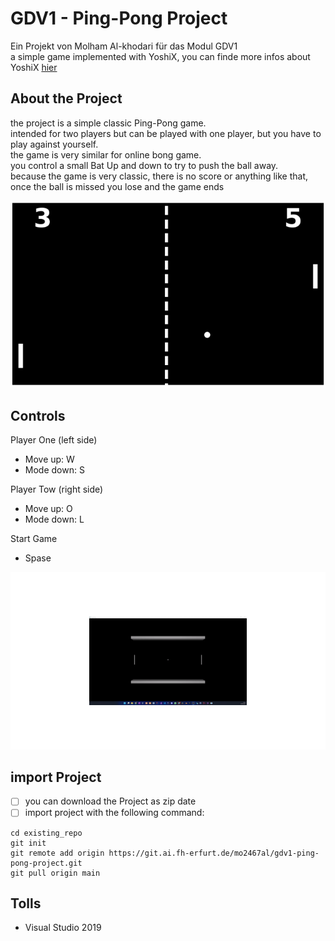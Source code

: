 # GDV1 - Ping-Pong Project

Ein Projekt von Molham Al-khodari für das Modul GDV1 <br>
a simple game implemented with YoshiX, you can finde more infos about YoshiX [hier](docs/yoshix.chm) <br>

## About the Project

the project is a simple classic Ping-Pong game. <br>
intended for two players but can be played with one player, but you have to play against yourself. <br>
the game is very similar for online bong game. <br>
you control a small Bat Up and down to try to push the ball away. <br>
because the game is very classic, there is no score or anything like that, once the ball is missed you lose and the game ends <br>

![](docs/Photos/onlineBong.png) <br>

## Controls

Player One (left side)
- Move up: W
- Mode down: S

Player Tow (right side)
- Move up: O
- Mode down: L

Start Game 
- Spase

![](docs/Photos/pingPong.gif) <br>

## import Project

- [ ] you can download the Project as zip date
- [ ] import project with the following command:

```
cd existing_repo
git init
git remote add origin https://git.ai.fh-erfurt.de/mo2467al/gdv1-ping-pong-project.git
git pull origin main
```

## Tolls

- Visual Studio 2019
